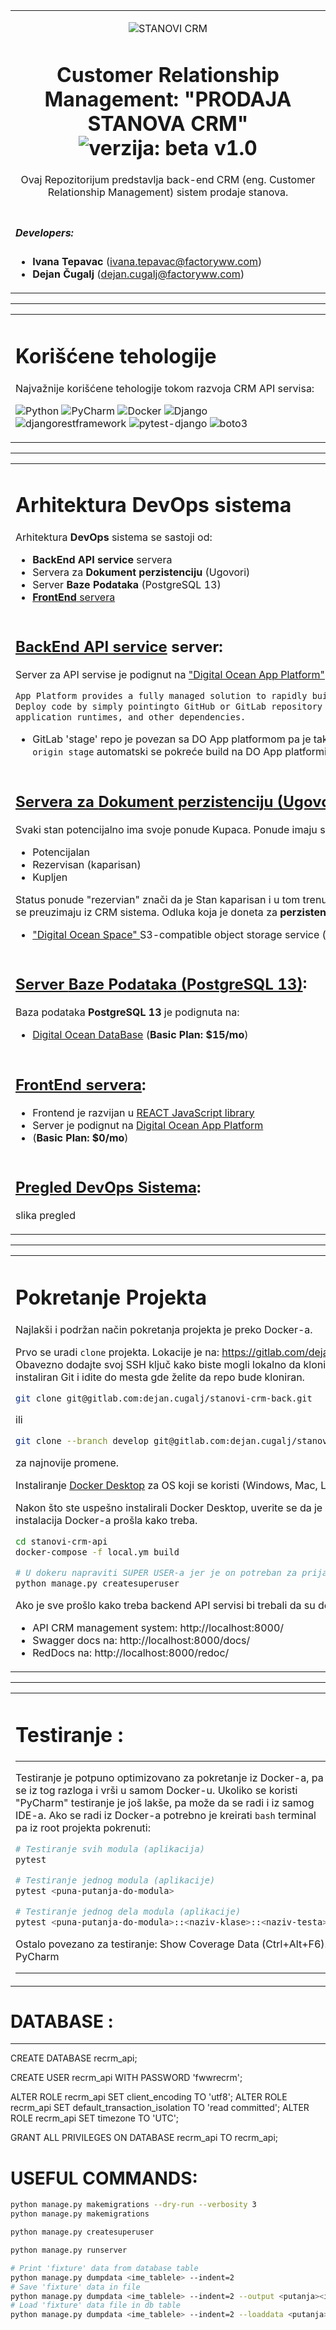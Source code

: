 <table align="center">
<tr>
<td align="center" width="9999">

![STANOVI CRM](https://drive.google.com/uc?export=view&id=10PP2LghV3lHpxwj0jGEhJrPs04F9eydE)

# Customer Relationship Management: "PRODAJA STANOVA CRM" <br> ![verzija: beta v1.0](https://img.shields.io/badge/verzija-beta%20v1.0-blue)

Ovaj Repozitorijum predstavlja back-end CRM (eng. Customer Relationship Management) sistem prodaje stanova.

</td>
</tr>

<tr>
<td align="left" width="9999">

##### Developers:
- **Ivana Tepavac** (ivana.tepavac@factoryww.com)
- **Dejan Čugalj** (dejan.cugalj@factoryww.com)

</td>
</tr>
</table>

----


<table align="center">
<tr>
<td align="left" width="9999">

# Korišćene tehologije

Najvažnije korišćene tehologije tokom razvoja CRM API servisa:

![Python](https://img.shields.io/badge/Python-v3.9.9-blue)
![PyCharm](https://img.shields.io/badge/PyCharm-v2021.3.1-blue)
![Docker](https://img.shields.io/badge/Docker-v20.10.11-blue)
![Django](https://img.shields.io/badge/Django-v3.2.8-green)
![djangorestframework](https://img.shields.io/badge/DjangoRestFramework-v3.12.4-green)
![pytest-django](https://img.shields.io/badge/PytestDjango-v4.5.2-green)
![boto3](https://img.shields.io/badge/Boto3-v1.20.27-green)
</td>
</tr>
</table>

----

<table align="center">
<tr>
<td align="left" width="9999">

# Arhitektura DevOps sistema 

Arhitektura **DevOps** sistema se sastoji od:
- **BackEnd API service** servera
- Servera za **Dokument perzistenciju** (Ugovori)
- Server **Baze Podataka** (PostgreSQL 13)
- <ins>**FrontEnd** servera</ins>
</td>
</tr>
<tr>
<td align="left" width="9999">


<ins>**BackEnd API service**</ins> server:
----

Server za API servise je podignut na ["Digital Ocean App Platform"](https://try.digitalocean.com/app-platform) cloud provajderu. (**Basic Plan: $10/mo**)

```bash
App Platform provides a fully managed solution to rapidly build, deploy, manage, and scale apps.ž
Deploy code by simply pointingto GitHub or GitLab repository and let App Platform manage the infrastructure,
application runtimes, and other dependencies.
```
- GitLab 'stage' repo je povezan sa DO App platformom pa je tako i rešen CI/CD. Drugim rečima, nakon ```git push origin stage``` automatski se pokreće build na DO App platformi.
</td>
</tr>


<tr>
<td align="left" width="9999">

<ins>Servera za **Dokument perzistenciju** (Ugovori)</ins>:
----

Svaki stan potencijalno ima svoje ponude Kupaca. Ponude imaju svoje statuse i to:
- Potencijalan
- Rezervisan (kaparisan)
- Kupljen

Status ponude "rezervian" znači da je Stan kaparisan i u tom trenutku je potrebno generisati ugovor sa podacima koji se preuzimaju iz CRM sistema. Odluka koja je doneta za **perzistentno čuvanje generisanog ugovora** je:
- ["Digital Ocean Space" ](https://try.digitalocean.com/cloud-storage/) S3-compatible object storage service (**Basic Plan: $5/mo**)

</td>
</tr>


<tr>
<td align="left" width="9999">

<ins>Server **Baze Podataka** (PostgreSQL 13)</ins>:
----

Baza podataka **PostgreSQL 13**  je podignuta na:
- [Digital Ocean DataBase](https://www.digitalocean.com/products/managed-databases-postgresql/)  (**Basic Plan: $15/mo**)


</td>
</tr>

<tr>
<td align="left" width="9999">

<ins>**FrontEnd** servera</ins>:
----

- Frontend je razvijan u [REACT JavaScript library](https://reactjs.org/)
- Server je podignut na [Digital Ocean App Platform](https://docs.digitalocean.com/products/app-platform/)
- (**Basic Plan: $0/mo**)


</td>
</tr>


<tr>
<td align="left" width="9999">

<ins>Pregled DevOps Sistema</ins>:
----

slika pregled


</td>
</tr>
</table>


----

<table align="center">
<tr>
<td align="left" width="9999">

# Pokretanje Projekta

Najlakši i podržan način pokretanja projekta je preko Docker-a.

Prvo se uradi ```clone``` projekta. Lokacije je na: https://gitlab.com/dejan.cugalj/stanovi-crm-back.
Obavezno dodajte svoj SSH ključ kako biste mogli lokalno da klonirate repo.
Uverite se da imate instaliran Git i idite do mesta gde želite da repo bude kloniran.

```bash
git clone git@gitlab.com:dejan.cugalj/stanovi-crm-back.git
```
ili

```bash
git clone --branch develop git@gitlab.com:dejan.cugalj/stanovi-crm-back.git
```
za najnovije promene.

Instaliranje [Docker Desktop](https://www.docker.com/products/docker-desktop) za OS koji se koristi (Windows, Mac, Linux..)

Nakon što ste uspešno instalirali Docker Desktop, uverite se da je Docker Desktop pokrenut i da je instalacija Docker-a prošla kako treba.

```bash
cd stanovi-crm-api
docker-compose -f local.ym build

# U dokeru napraviti SUPER USER-a jer je on potreban za prijavu na CRM API management sistem.
python manage.py createsuperuser
```

Ako je sve prošlo kako treba backend API servisi bi trebali da su dostupni na sledećim adresama:

- API CRM management system: http://localhost:8000/
- Swagger docs na: http://localhost:8000/docs/
- RedDocs na: http://localhost:8000/redoc/

</td>
</tr>
</table>

----


<table align="center">
<tr>
<td align="left" width="9999">

# Testiranje :

----

Testiranje je potpuno optimizovano za pokretanje iz Docker-a, pa se iz tog razloga i vrši u samom Docker-u.
Ukoliko se koristi "PyCharm" testiranje je još lakše, pa može da se radi i iz samog IDE-a.
Ako se radi iz Docker-a potrebno je kreirati ```bash``` terminal pa iz root projekta pokrenuti:
```bash
# Testiranje svih modula (aplikacija)
pytest

# Testiranje jednog modula (aplikacije)
pytest <puna-putanja-do-modula>

# Testiranje jednog dela modula (aplikacije)
pytest <puna-putanja-do-modula>::<naziv-klase>::<naziv-testa>
```

Ostalo povezano za testiranje:
Show Coverage Data (Ctrl+Alt+F6). PyCharm

----
</table>

# DATABASE :

----

CREATE DATABASE recrm_api;


CREATE USER recrm_api WITH PASSWORD 'fwwrecrm';


ALTER ROLE recrm_api SET client_encoding TO 'utf8';
ALTER ROLE recrm_api SET default_transaction_isolation TO 'read committed';
ALTER ROLE recrm_api SET timezone TO 'UTC';

GRANT ALL PRIVILEGES ON DATABASE recrm_api TO recrm_api;

# USEFUL COMMANDS:

```bash
python manage.py makemigrations --dry-run --verbosity 3
python manage.py makemigrations

python manage.py createsuperuser 

python manage.py runserver

# Print 'fixture' data from database table
python manage.py dumpdata <ime_tablele> --indent=2
# Save 'fixture' data in file
python manage.py dumpdata <ime_tablele> --indent=2 --output <putanja><ime_fajla>.json
# Load 'fixture' data file in db table 
python manage.py dumpdata <ime_tablele> --indent=2 --loaddata <putanja><ime_fajla>.json
```

